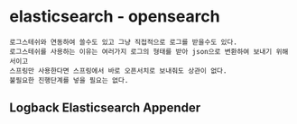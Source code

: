 # elasticsearch - opensearch


```
로그스테쉬와 연동하여 쓸수도 있고 그냥 직접적으로 로그를 받을수도 있다.
로그스테쉬를 사용하는 이유는 여러가지 로그의 형태를 받아 json으로 변환하여 보내기 위해서이고
스프링만 사용한다면 스프링에서 바로 오픈서치로 보내줘도 상관이 없다.
불필요한 진행단계를 넣을 필요는 없다.
```

## Logback Elasticsearch Appender 

